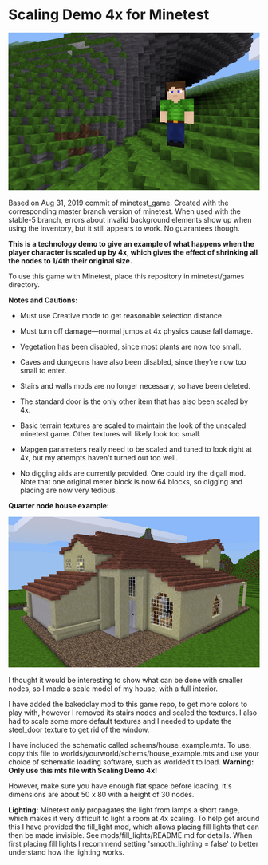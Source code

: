 
Scaling Demo 4x for Minetest
============================

![Screenshot](screenshot.png "Screenshot")

Based on Aug 31, 2019 commit of minetest_game. Created with the corresponding master branch version of minetest. When used with the stable-5 branch, errors about invalid background elements show up when using the inventory, but it still appears to work. No guarantees though.

**This is a technology demo to give an example of what happens when the player character is scaled up by 4x, which gives the effect of shrinking all the nodes to 1/4th their original size.**

To use this game with Minetest, place this repository in minetest/games directory.

**Notes and Cautions:**

* Must use Creative mode to get reasonable selection distance.

* Must turn off damage—normal jumps at 4x physics cause fall damage.

* Vegetation has been disabled, since most plants are now too small.

* Caves and dungeons have also been disabled, since they're now too small to enter.

* Stairs and walls mods are no longer necessary, so have been deleted.

* The standard door is the only other item that has also been scaled by 4x.

* Basic terrain textures are scaled to maintain the look of the unscaled minetest game. Other textures will likely look too small.

* Mapgen parameters really need to be scaled and tuned to look right at 4x, but my attempts haven't turned out too well.

* No digging aids are currently provided. One could try the digall mod. Note that one original meter block is now 64 blocks, so digging and placing are now very tedious.



**Quarter node house example:**

![Quarter node house example](quarter_node_house.png "Quarter node house example")

I thought it would be interesting to show what can be done with smaller nodes, so I made a scale model of my house, with a full interior.

I have added the bakedclay mod to this game repo, to get more colors to play with, however I removed its stairs nodes and scaled the textures.
I also had to scale some more default textures and I needed to update the steel_door texture to get rid of the window.

I have included the schematic called schems/house_example.mts. To use, copy this file to worlds/yourworld/schems/house_example.mts and use your choice of schematic loading software, such as worldedit to load. **Warning: Only use this mts file with Scaling Demo 4x!**

However, make sure you have enough flat space before loading, it's dimensions are about 50 x 80 with a height of 30 nodes.

**Lighting:** Minetest only propagates the light from lamps a short range, which makes it very difficult to light a room at 4x scaling. To help get around this I have provided the fill_light mod, which allows placing fill lights that can then be made invisible. See mods/fill_lights/README.md for details. When first placing fill lights I recommend setting 'smooth_lighting = false' to better understand how the lighting works.
